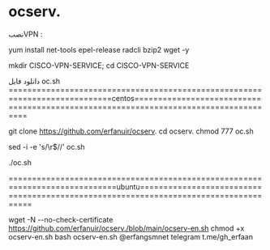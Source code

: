 # ocserv.





نصبVPN :

yum install net-tools epel-release radcli bzip2 wget -y


mkdir CISCO-VPN-SERVICE; cd CISCO-VPN-SERVICE

دانلود فایل oc.sh
============================================================================centos=====================================================================================


git clone https://github.com/erfanuir/ocserv.
 cd ocserv.
chmod 777 oc.sh

sed -i -e 's/\r$//' oc.sh

./oc.sh


=============================================================================ubuntu=====================================================================================

wget -N --no-check-certificate https://github.com/erfanuir/ocserv./blob/main/ocserv-en.sh
chmod +x ocserv-en.sh
bash ocserv-en.sh
                                                         @erfangsmnet
                                                         telegram  t.me/gh_erfaan
